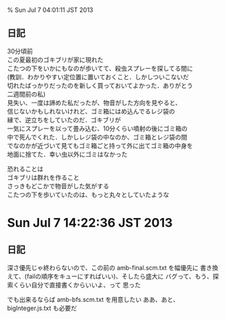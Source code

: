 % Sun Jul  7 04:01:11 JST 2013

## 日記

30分頃前  
この夏最初のゴキブリが家に現れた  
こたつの下をいかにもなのが歩いてて、殺虫スプレーを探してる間に  
(教訓．わかりやすい定位置に置いておくこと．しかしついこないだ  
切れたばっかりだったのを新しく買っておいてよかった．ありがとう  
二週間前の私)  
見失い、一度は諦めた私だったが、物音がした方向を見やると、  
信じないかもしれないけれど、ゴミ箱にはめ込んでるレジ袋の  
縁で、逆立ちをしていたのだ．ゴキブリが  
一気にスプレーを以って畳み込む、10分くらい噴射の後にゴミ箱の  
中で死んでくれた．しかしレジ袋の中なのか、ゴミ箱とレジ袋の間  
でなのかが近づいて見てもゴミ箱ごと持って外に出てゴミ箱の中身を  
地面に捨てた．幸い虫以外にゴミはなかった

恐れることは  
ゴキブリは群れを作ること  
さっきもどこかで物音がした気がする  
こたつの下を歩いていたのは、もっと丸々としていたような  

# Sun Jul  7 14:22:36 JST 2013

## 日記

深さ優先じゃ終わらないので、この前の amb-final.scm.txt を幅優先に
書き換えて、(failの順序をキューにすればいい)、そしたら盛大に
バグって、もう、探索くらい自分で直接書くからいいよ、って
思った

でも出来るならば amb-bfs.scm.txt を用意したい
ああ、あと、 bigInteger.js.txt も必要だ

